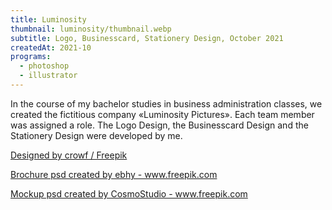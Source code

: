 ```yaml
---
title: Luminosity
thumbnail: luminosity/thumbnail.webp
subtitle: Logo, Businesscard, Stationery Design, October 2021
createdAt: 2021-10
programs:
  - photoshop
  - illustrator
---
```


In the course of my bachelor studies in business administration classes, we created the fictitious company «Luminosity Pictures».
Each team member was assigned a role. The Logo Design, the Businesscard Design and the Stationery Design were developed by me.

<asset-image src="luminosity/logo.webp" alt="Logo"></asset-image>
<asset-image src="luminosity/businesscard.webp" alt="Businesscard"></asset-image>
<asset-image src="luminosity/businesscard_v2.webp" alt="Businesscard V2"></asset-image>
<asset-image src="luminosity/businessplan.webp" alt="Businessplan"></asset-image>

<p>
  <a href="https://www.freepik.com">Designed by crowf / Freepik</a>
</p>
<p>
  <a href='https://www.freepik.com/psd/brochure'>Brochure psd created by ebhy - www.freepik.com</a>
</p>
<p>
  <a href='https://www.freepik.com/psd/mockup'>Mockup psd created by CosmoStudio - www.freepik.com</a>
</p>

